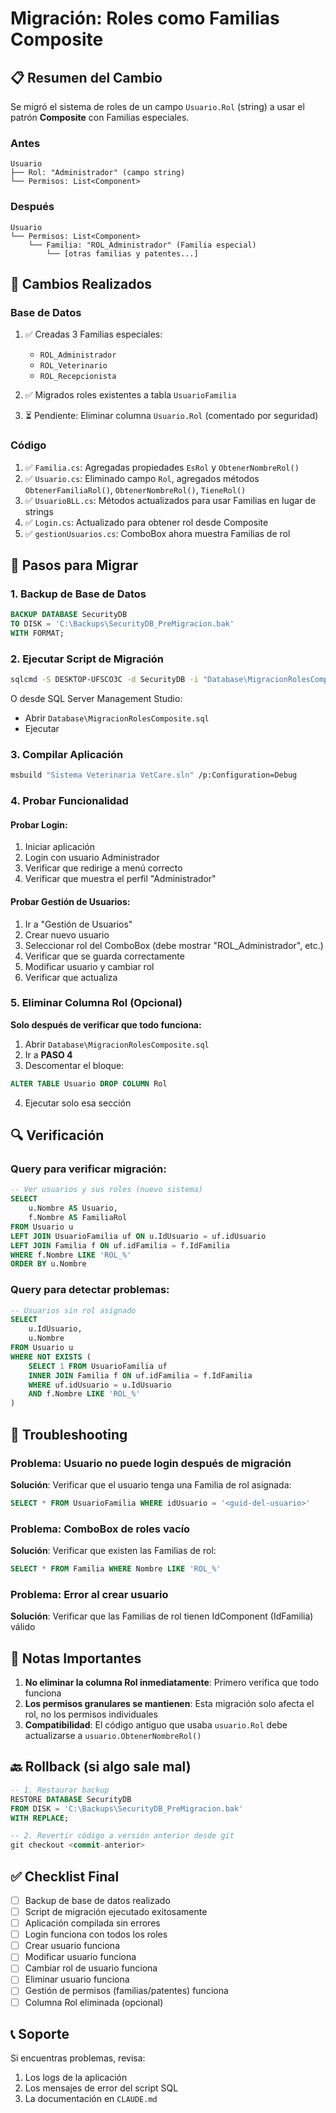 # Migración: Roles como Familias Composite

## 📋 Resumen del Cambio

Se migró el sistema de roles de un campo `Usuario.Rol` (string) a usar el patrón **Composite** con Familias especiales.

### Antes
```
Usuario
├── Rol: "Administrador" (campo string)
└── Permisos: List<Component>
```

### Después
```
Usuario
└── Permisos: List<Component>
    └── Familia: "ROL_Administrador" (Familia especial)
        └── [otras familias y patentes...]
```

## 🔄 Cambios Realizados

### Base de Datos
1. ✅ Creadas 3 Familias especiales:
   - `ROL_Administrador`
   - `ROL_Veterinario`
   - `ROL_Recepcionista`

2. ✅ Migrados roles existentes a tabla `UsuarioFamilia`

3. ⏳ Pendiente: Eliminar columna `Usuario.Rol` (comentado por seguridad)

### Código
1. ✅ `Familia.cs`: Agregadas propiedades `EsRol` y `ObtenerNombreRol()`
2. ✅ `Usuario.cs`: Eliminado campo `Rol`, agregados métodos `ObtenerFamiliaRol()`, `ObtenerNombreRol()`, `TieneRol()`
3. ✅ `UsuarioBLL.cs`: Métodos actualizados para usar Familias en lugar de strings
4. ✅ `Login.cs`: Actualizado para obtener rol desde Composite
5. ✅ `gestionUsuarios.cs`: ComboBox ahora muestra Familias de rol

## 🚀 Pasos para Migrar

### 1. Backup de Base de Datos
```sql
BACKUP DATABASE SecurityDB
TO DISK = 'C:\Backups\SecurityDB_PreMigracion.bak'
WITH FORMAT;
```

### 2. Ejecutar Script de Migración
```bash
sqlcmd -S DESKTOP-UFSCO3C -d SecurityDB -i "Database\MigracionRolesComposite.sql"
```

O desde SQL Server Management Studio:
- Abrir `Database\MigracionRolesComposite.sql`
- Ejecutar

### 3. Compilar Aplicación
```bash
msbuild "Sistema Veterinaria VetCare.sln" /p:Configuration=Debug
```

### 4. Probar Funcionalidad

#### Probar Login:
1. Iniciar aplicación
2. Login con usuario Administrador
3. Verificar que redirige a menú correcto
4. Verificar que muestra el perfil "Administrador"

#### Probar Gestión de Usuarios:
1. Ir a "Gestión de Usuarios"
2. Crear nuevo usuario
3. Seleccionar rol del ComboBox (debe mostrar "ROL_Administrador", etc.)
4. Verificar que se guarda correctamente
5. Modificar usuario y cambiar rol
6. Verificar que actualiza

### 5. Eliminar Columna Rol (Opcional)

**Solo después de verificar que todo funciona:**

1. Abrir `Database\MigracionRolesComposite.sql`
2. Ir a **PASO 4**
3. Descomentar el bloque:
```sql
ALTER TABLE Usuario DROP COLUMN Rol
```
4. Ejecutar solo esa sección

## 🔍 Verificación

### Query para verificar migración:
```sql
-- Ver usuarios y sus roles (nuevo sistema)
SELECT
    u.Nombre AS Usuario,
    f.Nombre AS FamiliaRol
FROM Usuario u
LEFT JOIN UsuarioFamilia uf ON u.IdUsuario = uf.idUsuario
LEFT JOIN Familia f ON uf.idFamilia = f.IdFamilia
WHERE f.Nombre LIKE 'ROL_%'
ORDER BY u.Nombre
```

### Query para detectar problemas:
```sql
-- Usuarios sin rol asignado
SELECT
    u.IdUsuario,
    u.Nombre
FROM Usuario u
WHERE NOT EXISTS (
    SELECT 1 FROM UsuarioFamilia uf
    INNER JOIN Familia f ON uf.idFamilia = f.IdFamilia
    WHERE uf.idUsuario = u.IdUsuario
    AND f.Nombre LIKE 'ROL_%'
)
```

## 🐛 Troubleshooting

### Problema: Usuario no puede login después de migración
**Solución**: Verificar que el usuario tenga una Familia de rol asignada:
```sql
SELECT * FROM UsuarioFamilia WHERE idUsuario = '<guid-del-usuario>'
```

### Problema: ComboBox de roles vacío
**Solución**: Verificar que existen las Familias de rol:
```sql
SELECT * FROM Familia WHERE Nombre LIKE 'ROL_%'
```

### Problema: Error al crear usuario
**Solución**: Verificar que las Familias de rol tienen IdComponent (IdFamilia) válido

## 📝 Notas Importantes

1. **No eliminar la columna Rol inmediatamente**: Primero verifica que todo funciona
2. **Los permisos granulares se mantienen**: Esta migración solo afecta el rol, no los permisos individuales
3. **Compatibilidad**: El código antiguo que usaba `usuario.Rol` debe actualizarse a `usuario.ObtenerNombreRol()`

## 🔙 Rollback (si algo sale mal)

```sql
-- 1. Restaurar backup
RESTORE DATABASE SecurityDB
FROM DISK = 'C:\Backups\SecurityDB_PreMigracion.bak'
WITH REPLACE;

-- 2. Revertir código a versión anterior desde git
git checkout <commit-anterior>
```

## ✅ Checklist Final

- [ ] Backup de base de datos realizado
- [ ] Script de migración ejecutado exitosamente
- [ ] Aplicación compilada sin errores
- [ ] Login funciona con todos los roles
- [ ] Crear usuario funciona
- [ ] Modificar usuario funciona
- [ ] Cambiar rol de usuario funciona
- [ ] Eliminar usuario funciona
- [ ] Gestión de permisos (familias/patentes) funciona
- [ ] Columna Rol eliminada (opcional)

## 📞 Soporte

Si encuentras problemas, revisa:
1. Los logs de la aplicación
2. Los mensajes de error del script SQL
3. La documentación en `CLAUDE.md`
